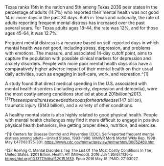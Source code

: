 Texas ranks 15th in the nation and 5th among Texas 2036 peer states in the percentage of adults (11.7%) who reported their mental health was not good 14 or more days in the past 30 days. Both in Texas and nationally, the rate of adults reporting frequent mental distress has increased over the past several years. For Texas adults ages 18-44, the rate was 12%, and for those ages 45-64, it was 12.7%.

Frequent mental distress is a measure based on self-reported days in which mental health was not good, including stress, depression, and problems with emotions. The measure, and associated 14-day cutoff point, aims to capture the population with possible clinical markers for depression and anxiety disorders. People with more poor mental health days also have a comparatively higher adverse impact of their mental health on their usual daily activities, such as engaging in self-care, work, and recreation.^[1]

A study found that direct medical spending in the U.S. associated with mental health disorders (including anxiety, depression and dementia), were the most costly among conditions studied at about $201 billion in 2013.^[2] These expenditures exceeded the costs for heart disease ($147 billion), traumatic injury ($143 billion), and a variety of other conditions. 

A healthy mental state is also highly related to good physical health. People with mental health challenges may find it more difficult to engage in positive physical health behaviors, like getting proper sleep, nutrition, and exercise.   

<span style="font-size:12px; line-height:1.1 !important">^[1]: Centers for Disease Control and Prevention (CDC). Self-reported frequent mental distress among adults--United States, 1993-1996. MMWR Morb Mortal Wkly Rep. 1998 May 1;47(16):325-331. https://www.cdc.gov/mmwr/preview/mmwrhtml/00052469.htm

<span style="font-size:12px; line-height:1.1 !important">^[2]: Roehrig C. Mental Disorders Top The List Of The Most Costly Conditions In The United States: $201 Billion. Health Aff (Millwood). 2016 Jun 1;35(6):1130-5. https://doi.org/10.1377/hlthaff.2015.1659. Epub 2016 May 18. PMID: 27193027.